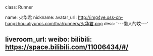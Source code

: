 class: Runner

name: 火华君
nickname: 
avatar_url: http://img4ye.oss-cn-hangzhou.aliyuncs.com/tna/runners/火华君.png
desc: '---懒人的坟---'

liveroom_url: 
weibo: 
bilibili: https://space.bilibili.com/11006434/#/
---
